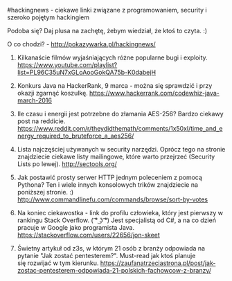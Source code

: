 #hackingnews - ciekawe linki związane z programowaniem, security i szeroko pojętym hackingiem

Podoba się? Daj plusa na zachętę, żebym wiedział, że ktoś to czyta. :)

O co chodzi? - http://pokazywarka.pl/hackingnews/


1. Kilkanaście filmów wyjaśniających różne popularne bugi i exploity.
https://www.youtube.com/playlist?list=PL96C35uN7xGLoAooGokQA75b-K0dabejH

2. Konkurs Java na HackerRank, 9 marca - można się sprawdzić i przy okazji zgarnąć koszulkę.
https://www.hackerrank.com/codewhiz-java-march-2016

3. Ile czasu i energii jest potrzebne do złamania AES-256? Bardzo ciekawy post na reddicie.
https://www.reddit.com/r/theydidthemath/comments/1x50xl/time_and_energy_required_to_bruteforce_a_aes256/

4. Lista najczęściej używanych w security narzędzi. Oprócz tego na stronie znajdziecie ciekawe listy mailingowe, które warto przejrzeć (Security Lists po lewej).
http://sectools.org/

5. Jak postawić prosty serwer HTTP jednym poleceniem z pomocą Pythona? Ten i wiele innych konsolowych trików znajdziecie na poniższej stronie. :)
http://www.commandlinefu.com/commands/browse/sort-by-votes

6. Na koniec ciekawostka - link do profilu człowieka, który jest pierwszy w rankingu Stack Overflow. ( ͡° ͜ʖ ͡°) Jest specjalistą od C#, a na co dzień pracuje w Google jako programista Java. 
https://stackoverflow.com/users/22656/jon-skeet

7. Świetny artykuł od z3s, w którym 21 osób z branży odpowiada na pytanie "Jak zostać pentesterem?". Must-read jak ktoś planuje się rozwijać w tym kierunku.
https://zaufanatrzeciastrona.pl/post/jak-zostac-pentesterem-odpowiada-21-polskich-fachowcow-z-branzy/



